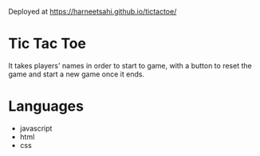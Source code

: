 Deployed at https://harneetsahi.github.io/tictactoe/

# Tic Tac Toe
It takes players' names in order to start to game, with a button to reset the game and start a new game once it ends.

# Languages
- javascript
- html
- css

